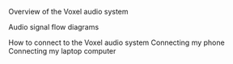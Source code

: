Overview of the Voxel audio system

Audio signal flow diagrams

How to connect to the Voxel audio system
Connecting my phone
Connecting my laptop computer
